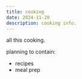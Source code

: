 ```yaml
---
title: cooking
date: 2024-11-20
description: cooking info.
---
```


all this cooking.

planning to contain: 
- recipes 
- meal prep